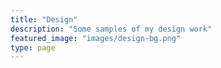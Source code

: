 ```yaml
---
title: "Design"
description: "Some samples of my design work"
featured_image: "images/design-bg.png"
type: page
---
```


